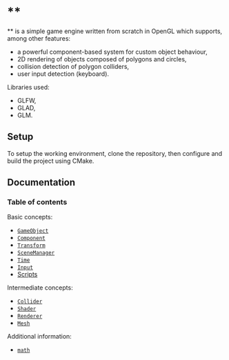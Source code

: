 # **

** is a simple game engine written from scratch in OpenGL which supports, among other features:
- a powerful component-based system for custom object behaviour,
- 2D rendering of objects composed of polygons and circles,
- collision detection of polygon colliders,
- user input detection (keyboard).

Libraries used:
- GLFW,
- GLAD,
- GLM.

## Setup

To setup the working environment, clone the repository, then configure and build the project using CMake.

## Documentation
### Table of contents
Basic concepts:
- [`GameObject`](src/gameobject/gameobject.md)
- [`Component`](src/component/component.md)
- [`Transform`](src/transform/transform.md)
- [`SceneManager`](src/scene_manager/scene_manager.md)
- [`Time`](src/time/time.md)
- [`Input`](src/input/input.md)
- [Scripts](src/scripts/scripts.md)

Intermediate concepts:
- [`Collider`](src/colliders/collider.md)
- [`Shader`](src/shaders/shader.md)
- [`Renderer`](src/renderer/renderer.md)
- [`Mesh`](src/mesh/mesh.md)

Additional information:
- [`math`](src/math/math.md)